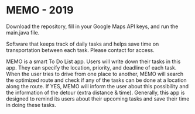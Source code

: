 # MEMO - 2019

Download the repository, fill in your Google Maps API keys, and run the main.java file.

Software that keeps track of daily tasks and helps save time on transportation between each task. Please contact for access.

MEMO is a smart To Do List app. Users will write down their tasks in this app. They can specify the location, priority, and deadline of each task. When the user tries to drive from one place to another, MEMO will search the optimized route and check if any of the tasks can be done at a location along the route. If YES, MEMO will inform the user about this possibility and the information of the detour (extra distance & time). Generally, this app is designed to remind its users about their upcoming tasks and save their time in doing these tasks.
